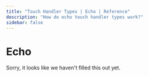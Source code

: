 ```yaml
---
title: "Touch Handler Types | Echo | Reference"
description: "How do echo touch handler types work?"
sidebar: false
---
```


# Echo

Sorry, it looks like we haven't filled this out yet.
